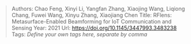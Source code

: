 > Authors: Chao Feng, Xinyi Li, Yangfan Zhang, Xiaojing Wang, Liqiong Chang, Fuwei Wang, Xinyu Zhang, Xiaojiang Chen
> Title: RFlens: Metasurface-Enabled Beamforming for IoT Communication and Sensing
> Year: 2021
> Url: https://doi.org/10.1145/3447993.3483238
> Tags: *Define your own tags here, separate by comma*
